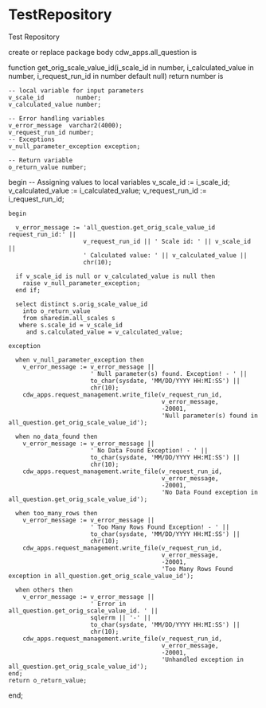 # TestRepository
Test Repository

create or replace package body cdw_apps.all_question is

function get_orig_scale_value_id(i_scale_id         in number,
                                   i_calculated_value in number,
                                   i_request_run_id   in number default null)
    return number is

    -- local variable for input parameters
    v_scale_id         number;
    v_calculated_value number;

    -- Error handling variables
    v_error_message  varchar2(4000);
    v_request_run_id number;
    -- Exceptions
    v_null_parameter_exception exception;

    -- Return variable
    o_return_value number;

  begin
    -- Assigning values to local variables
    v_scale_id         := i_scale_id;
    v_calculated_value := i_calculated_value;
    v_request_run_id   := i_request_run_id;

    begin

      v_error_message := 'all_question.get_orig_scale_value_id request_run_id:' ||
                         v_request_run_id || ' Scale id: ' || v_scale_id ||
                         ' Calculated value: ' || v_calculated_value ||
                         chr(10);

      if v_scale_id is null or v_calculated_value is null then
        raise v_null_parameter_exception;
      end if;

      select distinct s.orig_scale_value_id
        into o_return_value
        from sharedim.all_scales s
       where s.scale_id = v_scale_id
         and s.calculated_value = v_calculated_value;

    exception

      when v_null_parameter_exception then
        v_error_message := v_error_message ||
                           ' Null parameter(s) found. Exception! - ' ||
                           to_char(sysdate, 'MM/DD/YYYY HH:MI:SS') ||
                           chr(10);
        cdw_apps.request_management.write_file(v_request_run_id,
                                               v_error_message,
                                               -20001,
                                               'Null parameter(s) found in all_question.get_orig_scale_value_id');

      when no_data_found then
        v_error_message := v_error_message ||
                           ' No Data Found Exception! - ' ||
                           to_char(sysdate, 'MM/DD/YYYY HH:MI:SS') ||
                           chr(10);
        cdw_apps.request_management.write_file(v_request_run_id,
                                               v_error_message,
                                               -20001,
                                               'No Data Found exception in all_question.get_orig_scale_value_id');

      when too_many_rows then
        v_error_message := v_error_message ||
                           ' Too Many Rows Found Exception! - ' ||
                           to_char(sysdate, 'MM/DD/YYYY HH:MI:SS') ||
                           chr(10);
        cdw_apps.request_management.write_file(v_request_run_id,
                                               v_error_message,
                                               -20001,
                                               'Too Many Rows Found exception in all_question.get_orig_scale_value_id');

      when others then
        v_error_message := v_error_message ||
                           ' Error in all_question.get_orig_scale_value_id. ' ||
                           sqlerrm || '-' ||
                           to_char(sysdate, 'MM/DD/YYYY HH:MI:SS') ||
                           chr(10);
        cdw_apps.request_management.write_file(v_request_run_id,
                                               v_error_message,
                                               -20001,
                                               'Unhandled exception in all_question.get_orig_scale_value_id');
    end;
    return o_return_value;
  end;
